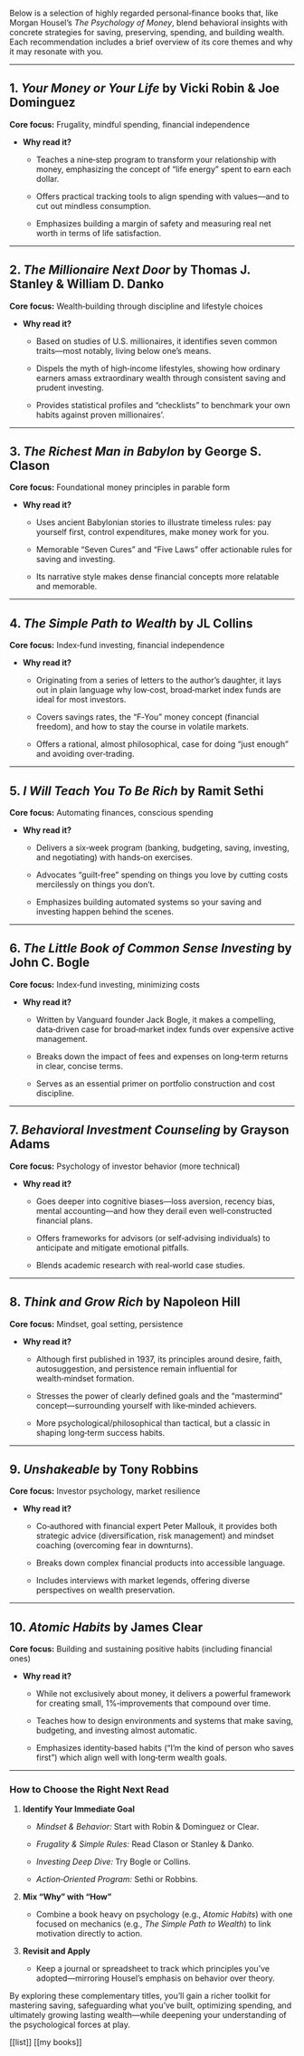 Below is a selection of highly regarded personal‑finance books that, like Morgan Housel’s _The Psychology of Money_, blend behavioral insights with concrete strategies for saving, preserving, spending, and building wealth. Each recommendation includes a brief overview of its core themes and why it may resonate with you.

---

## 1. _Your Money or Your Life_ by Vicki Robin & Joe Dominguez

**Core focus:** Frugality, mindful spending, financial independence

- **Why read it?**
    
    - Teaches a nine‑step program to transform your relationship with money, emphasizing the concept of “life energy” spent to earn each dollar.
        
    - Offers practical tracking tools to align spending with values—and to cut out mindless consumption.
        
    - Emphasizes building a margin of safety and measuring real net worth in terms of life satisfaction.
        

---

## 2. _The Millionaire Next Door_ by Thomas J. Stanley & William D. Danko

**Core focus:** Wealth‑building through discipline and lifestyle choices

- **Why read it?**
    
    - Based on studies of U.S. millionaires, it identifies seven common traits—most notably, living below one’s means.
        
    - Dispels the myth of high‑income lifestyles, showing how ordinary earners amass extraordinary wealth through consistent saving and prudent investing.
        
    - Provides statistical profiles and “checklists” to benchmark your own habits against proven millionaires’.
        

---

## 3. _The Richest Man in Babylon_ by George S. Clason

**Core focus:** Foundational money principles in parable form

- **Why read it?**
    
    - Uses ancient Babylonian stories to illustrate timeless rules: pay yourself first, control expenditures, make money work for you.
        
    - Memorable “Seven Cures” and “Five Laws” offer actionable rules for saving and investing.
        
    - Its narrative style makes dense financial concepts more relatable and memorable.
        

---

## 4. _The Simple Path to Wealth_ by JL Collins

**Core focus:** Index‑fund investing, financial independence

- **Why read it?**
    
    - Originating from a series of letters to the author’s daughter, it lays out in plain language why low‑cost, broad‑market index funds are ideal for most investors.
        
    - Covers savings rates, the “F‑You” money concept (financial freedom), and how to stay the course in volatile markets.
        
    - Offers a rational, almost philosophical, case for doing “just enough” and avoiding over‑trading.
        

---

## 5. _I Will Teach You To Be Rich_ by Ramit Sethi

**Core focus:** Automating finances, conscious spending

- **Why read it?**
    
    - Delivers a six‑week program (banking, budgeting, saving, investing, and negotiating) with hands‑on exercises.
        
    - Advocates “guilt‑free” spending on things you love by cutting costs mercilessly on things you don’t.
        
    - Emphasizes building automated systems so your saving and investing happen behind the scenes.
        

---

## 6. _The Little Book of Common Sense Investing_ by John C. Bogle

**Core focus:** Index‑fund investing, minimizing costs

- **Why read it?**
    
    - Written by Vanguard founder Jack Bogle, it makes a compelling, data‑driven case for broad‑market index funds over expensive active management.
        
    - Breaks down the impact of fees and expenses on long‑term returns in clear, concise terms.
        
    - Serves as an essential primer on portfolio construction and cost discipline.
        

---

## 7. _Behavioral Investment Counseling_ by Grayson Adams

**Core focus:** Psychology of investor behavior (more technical)

- **Why read it?**
    
    - Goes deeper into cognitive biases—loss aversion, recency bias, mental accounting—and how they derail even well‑constructed financial plans.
        
    - Offers frameworks for advisors (or self‑advising individuals) to anticipate and mitigate emotional pitfalls.
        
    - Blends academic research with real‑world case studies.
        

---

## 8. _Think and Grow Rich_ by Napoleon Hill

**Core focus:** Mindset, goal setting, persistence

- **Why read it?**
    
    - Although first published in 1937, its principles around desire, faith, autosuggestion, and persistence remain influential for wealth‑mindset formation.
        
    - Stresses the power of clearly defined goals and the “mastermind” concept—surrounding yourself with like‑minded achievers.
        
    - More psychological/philosophical than tactical, but a classic in shaping long‑term success habits.
        

---

## 9. _Unshakeable_ by Tony Robbins

**Core focus:** Investor psychology, market resilience

- **Why read it?**
    
    - Co‑authored with financial expert Peter Mallouk, it provides both strategic advice (diversification, risk management) and mindset coaching (overcoming fear in downturns).
        
    - Breaks down complex financial products into accessible language.
        
    - Includes interviews with market legends, offering diverse perspectives on wealth preservation.
        

---

## 10. _Atomic Habits_ by James Clear

**Core focus:** Building and sustaining positive habits (including financial ones)

- **Why read it?**
    
    - While not exclusively about money, it delivers a powerful framework for creating small, 1%‑improvements that compound over time.
        
    - Teaches how to design environments and systems that make saving, budgeting, and investing almost automatic.
        
    - Emphasizes identity‑based habits (“I’m the kind of person who saves first”) which align well with long‑term wealth goals.
        

---

### How to Choose the Right Next Read

1. **Identify Your Immediate Goal**
    
    - _Mindset & Behavior:_ Start with Robin & Dominguez or Clear.
        
    - _Frugality & Simple Rules:_ Read Clason or Stanley & Danko.
        
    - _Investing Deep Dive:_ Try Bogle or Collins.
        
    - _Action‑Oriented Program:_ Sethi or Robbins.
        
2. **Mix “Why” with “How”**
    
    - Combine a book heavy on psychology (e.g., _Atomic Habits_) with one focused on mechanics (e.g., _The Simple Path to Wealth_) to link motivation directly to action.
        
3. **Revisit and Apply**
    
    - Keep a journal or spreadsheet to track which principles you’ve adopted—mirroring Housel’s emphasis on behavior over theory.
        

By exploring these complementary titles, you’ll gain a richer toolkit for mastering saving, safeguarding what you’ve built, optimizing spending, and ultimately growing lasting wealth—while deepening your understanding of the psychological forces at play.

[[list]]
[[my books]]